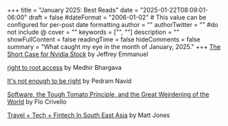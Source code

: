 +++
title = "January 2025: Best Reads"
date = "2025-01-22T08:09:01-06:00"
draft = false
#dateFormat = "2006-01-02" # This value can be configured for per-post date formatting
author = ""
authorTwitter = "" #do not include @
cover = ""
keywords = ["", ""]
description = ""
showFullContent = false
readingTime = false
hideComments = false
summary = "What caught my eye in the month of January, 2025."
+++
[The Short Case for Nvidia Stock](https://youtubetranscriptoptimizer.com/blog/05_the_short_case_for_nvda) by Jeffrey Emmanuel

[right to root access](https://medhir.com/blog/right-to-root-access) by Medhir Bhargava

[It's not enough to be right](https://databased.pedramnavid.com/p/its-not-enough-to-be-right) by Pedram Navid

[Software, the Tough Tomato Principle, and the Great Weirdening of the World](https://flocrivello.com/software-the-tough-tomato-principle-and-the-great-weirdening-of-the-world/) by Flo Crivello

[Travel + Tech + Fintech In South East Asia](https://www.paymentsculture.com/p/travel-tech-fintech-in-south-east) by Matt Jones

